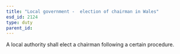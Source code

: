 ```yaml
---
title: "Local government -  election of chairman in Wales"
esd_id: 2124
type: duty
parent_id:  
---
```


A local authority shall elect a chairman following a certain procedure. 

